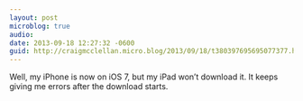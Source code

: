 ```yaml
---
layout: post
microblog: true
audio: 
date: 2013-09-18 12:27:32 -0600
guid: http://craigmcclellan.micro.blog/2013/09/18/t380397695695077377.html
---
```

Well, my iPhone is now on iOS 7, but my iPad won’t download it. It keeps giving me errors after the download starts.
